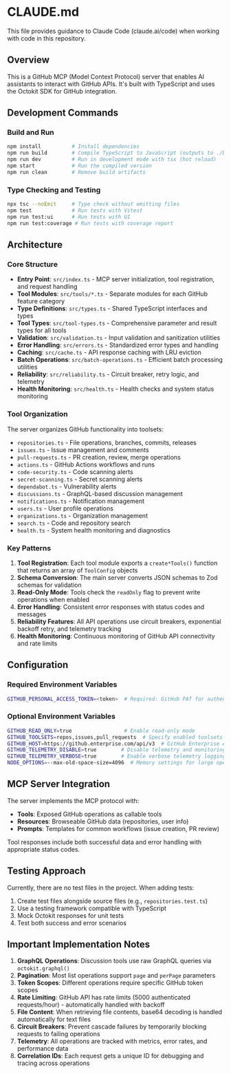 # CLAUDE.md

This file provides guidance to Claude Code (claude.ai/code) when working with code in this repository.

## Overview

This is a GitHub MCP (Model Context Protocol) server that enables AI assistants to interact with GitHub APIs. It's built with TypeScript and uses the Octokit SDK for GitHub integration.

## Development Commands

### Build and Run
```bash
npm install          # Install dependencies
npm run build        # Compile TypeScript to JavaScript (outputs to ./build)
npm run dev          # Run in development mode with tsx (hot reload)
npm start            # Run the compiled version
npm run clean        # Remove build artifacts
```

### Type Checking and Testing
```bash
npx tsc --noEmit     # Type check without emitting files
npm test             # Run tests with Vitest
npm run test:ui      # Run tests with UI
npm run test:coverage # Run tests with coverage report
```

## Architecture

### Core Structure
- **Entry Point**: `src/index.ts` - MCP server initialization, tool registration, and request handling
- **Tool Modules**: `src/tools/*.ts` - Separate modules for each GitHub feature category
- **Type Definitions**: `src/types.ts` - Shared TypeScript interfaces and types
- **Tool Types**: `src/tool-types.ts` - Comprehensive parameter and result types for all tools
- **Validation**: `src/validation.ts` - Input validation and sanitization utilities
- **Error Handling**: `src/errors.ts` - Standardized error types and handling
- **Caching**: `src/cache.ts` - API response caching with LRU eviction
- **Batch Operations**: `src/batch-operations.ts` - Efficient batch processing utilities
- **Reliability**: `src/reliability.ts` - Circuit breaker, retry logic, and telemetry
- **Health Monitoring**: `src/health.ts` - Health checks and system status monitoring

### Tool Organization
The server organizes GitHub functionality into toolsets:
- `repositories.ts` - File operations, branches, commits, releases
- `issues.ts` - Issue management and comments
- `pull-requests.ts` - PR creation, review, merge operations
- `actions.ts` - GitHub Actions workflows and runs
- `code-security.ts` - Code scanning alerts
- `secret-scanning.ts` - Secret scanning alerts
- `dependabot.ts` - Vulnerability alerts
- `discussions.ts` - GraphQL-based discussion management
- `notifications.ts` - Notification management
- `users.ts` - User profile operations
- `organizations.ts` - Organization management
- `search.ts` - Code and repository search
- `health.ts` - System health monitoring and diagnostics

### Key Patterns
1. **Tool Registration**: Each tool module exports a `create*Tools()` function that returns an array of `ToolConfig` objects
2. **Schema Conversion**: The main server converts JSON schemas to Zod schemas for validation
3. **Read-Only Mode**: Tools check the `readOnly` flag to prevent write operations when enabled
4. **Error Handling**: Consistent error responses with status codes and messages
5. **Reliability Features**: All API operations use circuit breakers, exponential backoff retry, and telemetry tracking
6. **Health Monitoring**: Continuous monitoring of GitHub API connectivity and rate limits

## Configuration

### Required Environment Variables
```bash
GITHUB_PERSONAL_ACCESS_TOKEN=<token>  # Required: GitHub PAT for authentication
```

### Optional Environment Variables
```bash
GITHUB_READ_ONLY=true                 # Enable read-only mode
GITHUB_TOOLSETS=repos,issues,pull_requests  # Specify enabled toolsets (default: all)
GITHUB_HOST=https://github.enterprise.com/api/v3  # GitHub Enterprise API endpoint
GITHUB_TELEMETRY_DISABLE=true        # Disable telemetry and monitoring
GITHUB_TELEMETRY_VERBOSE=true        # Enable verbose telemetry logging
NODE_OPTIONS=--max-old-space-size=4096  # Memory settings for large operations
```

## MCP Server Integration

The server implements the MCP protocol with:
- **Tools**: Exposed GitHub operations as callable tools
- **Resources**: Browseable GitHub data (repositories, user info)
- **Prompts**: Templates for common workflows (issue creation, PR review)

Tool responses include both successful data and error handling with appropriate status codes.

## Testing Approach

Currently, there are no test files in the project. When adding tests:
1. Create test files alongside source files (e.g., `repositories.test.ts`)
2. Use a testing framework compatible with TypeScript
3. Mock Octokit responses for unit tests
4. Test both success and error scenarios

## Important Implementation Notes

1. **GraphQL Operations**: Discussion tools use raw GraphQL queries via `octokit.graphql()`
2. **Pagination**: Most list operations support `page` and `perPage` parameters
3. **Token Scopes**: Different operations require specific GitHub token scopes
4. **Rate Limiting**: GitHub API has rate limits (5000 authenticated requests/hour) - automatically handled with backoff
5. **File Content**: When retrieving file contents, base64 decoding is handled automatically for text files
6. **Circuit Breakers**: Prevent cascade failures by temporarily blocking requests to failing operations
7. **Telemetry**: All operations are tracked with metrics, error rates, and performance data
8. **Correlation IDs**: Each request gets a unique ID for debugging and tracing across operations